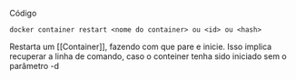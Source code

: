 Código
```
docker container restart <nome do container> ou <id> ou <hash>
```

Restarta um [[Container]], fazendo com que pare e inicie. Isso implica recuperar a linha de comando, caso o conteiner tenha sido iniciado sem o parâmetro -d